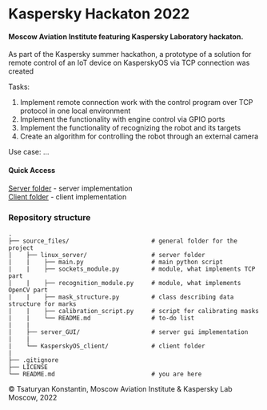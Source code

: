 # Kaspersky Hackaton 2022
#### Moscow Aviation Institute featuring Kaspersky Laboratory hackaton.  
As part of the Kaspersky summer hackathon, a prototype of a solution for remote control of an IoT device on KasperskyOS via TCP connection was created  
  
Tasks:  
1. Implement remote connection work with the control program over TCP protocol in one local environment  
2. Implement the functionality with engine control via GPIO ports  
3. Implement the functionality of recognizing the robot and its targets  
4. Create an algorithm for controlling the robot through an external camera  
  
  
Use case:
...
  
  
#### Quick Access
[Server folder](source_files/linux_server) - server implementation  
[Client folder](source_files/KasperskyOS_client) - client implementation  
  
  
### Repository structure
    .  
    ├── source_files/                       # general folder for the project  
    |    ├── linux_server/                  # server folder  
    |    |    ├── main.py                   # main python script  
    |    |    ├── sockets_module.py         # module, what implements TCP part  
    |    |    ├── recognition_module.py     # module, what implements OpenCV part  
    |    |    ├── mask_structure.py         # class describing data structure for marks  
    |    |    ├── calibration_script.py     # script for calibrating masks  
    |    |    └── README.md                 # to-do list  
    |    |  
    |    ├── server_GUI/                    # server gui implementation  
    |    |  
    |    └── KasperskyOS_client/            # client folder  
    |  
    ├── .gitignore  
    ├── LICENSE  
    └── README.md                           # you are here
  
  
  
© Tsaturyan Konstantin, Moscow Aviation Institute & Kaspersky Lab  
Moscow, 2022
